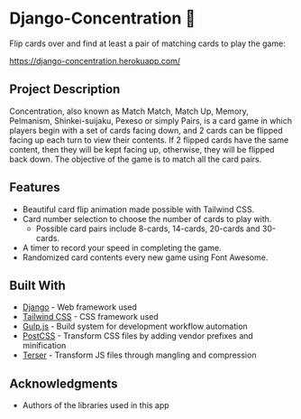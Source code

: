 # Django-Concentration 👯

Flip cards over and find at least a pair of matching cards to play the game:

https://django-concentration.herokuapp.com/

## Project Description
Concentration, also known as Match Match, Match Up, Memory, Pelmanism, Shinkei-suijaku, Pexeso or simply Pairs, is a card game in which players begin with a set of cards facing down, and 2 cards can be flipped facing up each turn to view their contents. If 2 flipped cards have the same content, then they will be kept facing up, otherwise, they will be flipped back down. The objective of the game is to match all the card pairs.

## Features
* Beautiful card flip animation made possible with Tailwind CSS.
* Card number selection to choose the number of cards to play with.
  * Possible card pairs include 8-cards, 14-cards, 20-cards and 30-cards.
* A timer to record your speed in completing the game.
* Randomized card contents every new game using Font Awesome.

## Built With

* [Django](https://www.djangoproject.com/) - Web framework used
* [Tailwind CSS](https://tailwindcss.com/) - CSS framework used
* [Gulp.js](https://gulpjs.com/) - Build system for development workflow automation
* [PostCSS](https://postcss.org/) - Transform CSS files by adding vendor prefixes and minification
* [Terser](https://terser.org/) - Transform JS files through mangling and compression

## Acknowledgments

* Authors of the libraries used in this app
